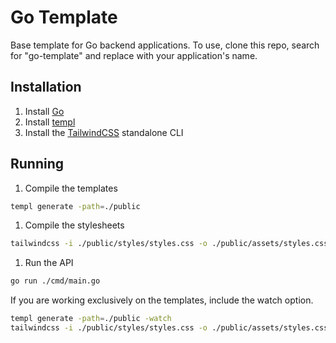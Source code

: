 # Go Template

Base template for Go backend applications. To use, clone this repo, search for "go-template" and replace
with your application's name. 

## Installation
1. Install [Go](https://go.dev/doc/install)
1. Install [templ](https://templ.guide/quick-start/installation)
1. Install the [TailwindCSS](https://tailwindcss.com/blog/standalone-cli) standalone CLI

## Running 
1. Compile the templates
```sh
templ generate -path=./public
```
1. Compile the stylesheets
```sh
tailwindcss -i ./public/styles/styles.css -o ./public/assets/styles.css
```
1. Run the API
```sh
go run ./cmd/main.go
```

If you are working exclusively on the templates, include the watch option.
```sh
templ generate -path=./public -watch
tailwindcss -i ./public/styles/styles.css -o ./public/assets/styles.css --watch
```